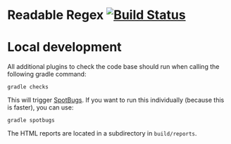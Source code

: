 # Readable Regex [![Build Status](https://travis-ci.com/GreenT13/readable-regex.svg?branch=master)](https://travis-ci.com/GreenT13/readable-regex)

# Local development
All additional plugins to check the code base should run when calling the following gradle command:
```
gradle checks
```
This will trigger [SpotBugs](https://spotbugs.github.io/). If you want to run this individually (because this is faster), you can use:
````
gradle spotbugs
````
The HTML reports are located in a subdirectory in `build/reports`.
